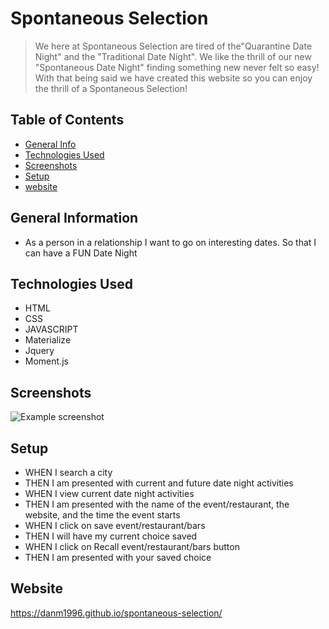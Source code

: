 # Spontaneous Selection 
> We here at Spontaneous Selection are tired of the"Quarantine Date Night" and the "Traditional Date Night". We like the thrill of our new "Spontaneous Date Night" finding something new never felt so easy! With that being said we have created this website so you can enjoy the thrill of a Spontaneous Selection! 

## Table of Contents
* [General Info](#general-information)
* [Technologies Used](#technologies-used)
* [Screenshots](#screenshots)
* [Setup](#setup)
* [website](#website)




## General Information

- As a person in a relationship I want to go on interesting dates. So that I can have a FUN Date Night


## Technologies Used
- HTML
- CSS
- JAVASCRIPT 
- Materialize
- Jquery
- Moment.js 





## Screenshots
![Example screenshot](./weatherpic.png)




## Setup
* WHEN I search a city
* THEN I am presented with current and future date night activities
* WHEN I view current date night activities 
* THEN I am presented with the name of the event/restaurant, the website, and the time the event starts 
* WHEN I click on save event/restaurant/bars
* THEN I will have my current choice saved
* WHEN I click on Recall event/restaurant/bars button
* THEN I am presented with your saved choice

## Website
https://danm1996.github.io/spontaneous-selection/
